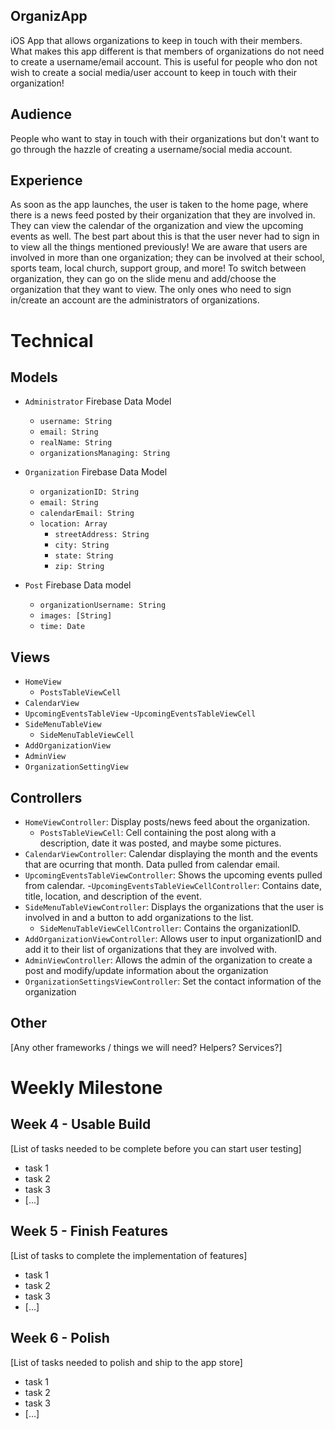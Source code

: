## OrganizApp
iOS App that allows organizations to keep in touch with their members. What makes this app different is that members of organizations do not need to create a username/email account. This is useful for people who don not wish to create a social media/user account to keep in touch with their organization!

## Audience
People who want to stay in touch with their organizations but don't want to go through the hazzle of creating a username/social media account.

## Experience
As soon as the app launches, the user is taken to the home page, where there is a news feed posted by their organization that they are involved in. They can view the calendar of the organization and view the upcoming events as well. The best part about this is that the user never had to sign in to view all the things mentioned previously! We are aware that users are involved in more than one organization; they can be involved at their school, sports team, local church, support group, and more! To switch between organization, they can go on the slide menu and add/choose the organization that they want to view. The only ones who need to sign in/create an account are the administrators of organizations.

# Technical
## Models
- `Administrator` Firebase Data Model
  - `username: String`
  - `email: String`
  - `realName: String`
  - `organizationsManaging: String`
  
- `Organization` Firebase Data Model
  - `organizationID: String`
  - `email: String`
  - `calendarEmail: String`
  - `location: Array`
    - `streetAddress: String`
    - `city: String`
    - `state: String`
    - `zip: String`
  
- `Post` Firebase Data model
  - `organizationUsername: String`
  - `images: [String]`
  - `time: Date`


## Views
- `HomeView`
  - `PostsTableViewCell`
- `CalendarView`
- `UpcomingEventsTableView`
  -`UpcomingEventsTableViewCell`
- `SideMenuTableView`
  - `SideMenuTableViewCell`
- `AddOrganizationView`
- `AdminView`
- `OrganizationSettingView`

## Controllers
- `HomeViewController`: Display posts/news feed about the organization.
  - `PostsTableViewCell`: Cell containing the post along with a description, date it was posted, and maybe some pictures.
- `CalendarViewController`: Calendar displaying the month and the events that are ocurring that month. Data pulled from calendar email.
- `UpcomingEventsTableViewController`: Shows the upcoming events pulled from calendar.
  -`UpcomingEventsTableViewCellController`: Contains date, title, location, and description of the event.
- `SideMenuTableViewController`: Displays the organizations that the user is involved in and a button to add organizations to the list.
  - `SideMenuTableViewCellController`: Contains the organizationID.
- `AddOrganizationViewController`: Allows user to input organizationID and add it to their list of organizations that they are involved with.
- `AdminViewController`: Allows the admin of the organization to create a post and modify/update information about the organization
- `OrganizationSettingsViewController`: Set the contact information of the organization

## Other
[Any other frameworks / things we will need? Helpers? Services?]

# Weekly Milestone
## Week 4 - Usable Build
[List of tasks needed to be complete before you can start user testing]
- task 1
- task 2
- task 3
- [...]

## Week 5 - Finish Features
[List of tasks to complete the implementation of features]
- task 1
- task 2
- task 3
- [...]

## Week 6 - Polish
[List of tasks needed to polish and ship to the app store]
- task 1
- task 2
- task 3
- [...]

